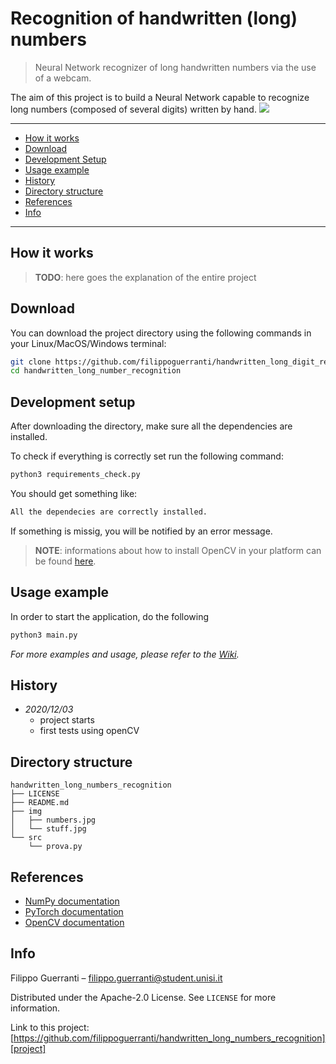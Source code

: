 # Recognition of handwritten (long) numbers
> Neural Network recognizer of long handwritten numbers via the use of a webcam.

The aim of this project is to build a Neural Network capable to recognize long numbers (composed of several digits) written by hand. 
![](header.png)

---
* [How it works](#how-it-works)
* [Download](#download)
* [Development Setup](#development-setup)
* [Usage example](#usage-example)
* [History](#history)
* [Directory structure](#directory-structure)
* [References](#references)
* [Info](#info)

---

## How it works

> **TODO**: here goes the explanation of the entire project 

## Download

You can download the project directory using the following commands in your Linux/MacOS/Windows terminal:

```sh
git clone https://github.com/filippoguerranti/handwritten_long_digit_recognition.git
cd handwritten_long_number_recognition
```

## Development setup

After downloading the directory, make sure all the dependencies are installed.

To check if everything is correctly set run the following command:

```sh
python3 requirements_check.py
```

You should get something like:

```sh
All the dependecies are correctly installed.
```

If something is missig, you will be notified by an error message.

> **NOTE**: informations about how to install OpenCV in your platform can be found [here][opencv-installation].

## Usage example

In order to start the application, do the following

```sh
python3 main.py
```

_For more examples and usage, please refer to the [Wiki][wiki]._


## History

* _2020/12/03_
   * project starts
   * first tests using openCV
   
   
## Directory structure

```
handwritten_long_numbers_recognition
├── LICENSE
├── README.md
├── img
│   ├── numbers.jpg
│   └── stuff.jpg
└── src
    └── prova.py
```
  
## References

* [NumPy documentation][numpy]
* [PyTorch documentation][torch]
* [OpenCV documentation][opencv]


## Info

Filippo Guerranti – filippo.guerranti@student.unisi.it

Distributed under the Apache-2.0 License. See ``LICENSE`` for more information.

Link to this project: [https://github.com/filippoguerranti/handwritten_long_numbers_recognition][project]


<!-- Markdown link & img dfn's -->
[wiki]: https://github.com/filippoguerranti/handwritten_long_digit_recognition/wiki
[numpy]: https://numpy.org/doc/stable/
[torch]: https://pytorch.org/docs/stable/index.html
[opencv]: https://docs.opencv.org/master/index.html
[opencv-installation]: https://docs.opencv.org/master/df/d65/tutorial_table_of_content_introduction.html
[project]: https://github.com/filippoguerranti/handwritten_long_numbers_recognition

